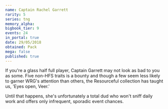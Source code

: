 ```yaml
---
name: Captain Rachel Garrett
rarity: 5
series: tng
memory_alpha:
bigbook_tier: 9
events: 24
in_portal: true
date: 29/05/2018
obtained: Pack
mega: false
published: true
---
```


If you're a glass half full player, Captain Garrett may not look as bad to you as some. Five non-HFS traits is a bounty and though a few seem less likely to garner WRG's attention than others, the Resourceful collection has taught us, 'Eyes open, Veer.'

Until that happens, she's unfortunately a total dud who won't sniff daily work and offers only infrequent, sporadic event chances.
